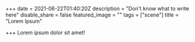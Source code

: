 +++
date = 2021-06-22T01:40:20Z
description = "Don't know what to write here"
disable_share = false
featured_image = ""
tags = ["scene"]
title = "Lorem Ipsum"

+++
Lorem ipsum dolor sit amet! 